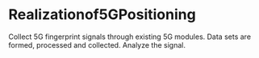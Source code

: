 # Realizationof5GPositioning
Collect 5G fingerprint signals through existing 5G modules. Data sets are formed, processed and collected. Analyze the signal.
